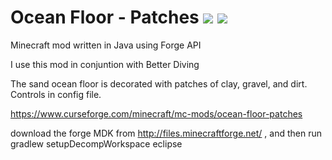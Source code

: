 
# Ocean Floor - Patches [![](http://cf.way2muchnoise.eu/231837.svg)](https://minecraft.curseforge.com/projects/ocean-floor-clay-sand-and-dirt) [![](http://cf.way2muchnoise.eu/versions/231837.svg)](https://minecraft.curseforge.com/projects/ocean-floor-clay-sand-and-dirt)

Minecraft mod written in Java using Forge API

I use this mod in conjuntion with Better Diving

The sand ocean floor is decorated with patches of clay, gravel, and dirt.  Controls in config file.

https://www.curseforge.com/minecraft/mc-mods/ocean-floor-patches

download the forge MDK from http://files.minecraftforge.net/ , and then run
gradlew setupDecompWorkspace eclipse
